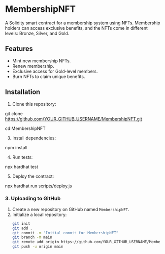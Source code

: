 # MembershipNFT

A Solidity smart contract for a membership system using NFTs. Membership holders can access exclusive benefits, and the NFTs come in different levels: Bronze, Silver, and Gold.

## Features
- Mint new membership NFTs.
- Renew membership.
- Exclusive access for Gold-level members.
- Burn NFTs to claim unique benefits.

## Installation
1. Clone this repository:

git clone https://github.com/YOUR_GITHUB_USERNAME/MembershipNFT.git
   
cd MembershipNFT
   
3.	Install dependencies:

npm install
   
4.	Run tests:

npx hardhat test
   
5.	Deploy the contract:

npx hardhat run scripts/deploy.js


### **3. Uploading to GitHub**
1. Create a new repository on GitHub named `MembershipNFT`.
2. Initialize a local repository:
   ```bash
   git init
   git add .
   git commit -m "Initial commit for MembershipNFT"
   git branch -M main
   git remote add origin https://github.com/YOUR_GITHUB_USERNAME/MembershipNFT.git
   git push -u origin main
